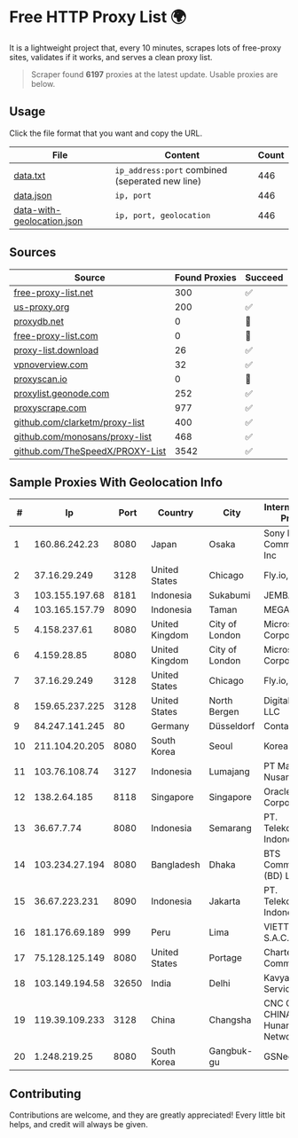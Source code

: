 
# Free HTTP Proxy List 🌍

It is a lightweight project that, every 10 minutes, scrapes lots of free-proxy sites, validates if it works, and serves a clean proxy list.


> Scraper found **6197** proxies at the latest update. Usable proxies are below.

## Usage

Click the file format that you want and copy the URL.


|File|Content|Count|
|----|-------|-----|
|[data.txt](https://raw.githubusercontent.com/themiralay/Proxy-List-World/master/data.txt)|`ip_address:port` combined (seperated new line)|446|
|[data.json](https://raw.githubusercontent.com/themiralay/Proxy-List-World/master/data.json)|`ip, port`|446|
|[data-with-geolocation.json](https://raw.githubusercontent.com/themiralay/Proxy-List-World/master/data-with-geolocation.json)|`ip, port, geolocation`|446|

## Sources

|Source|Found Proxies|Succeed|
|------|-------------|-------|
|[free-proxy-list.net](https://free-proxy-list.net)|300|✅|
|[us-proxy.org](https://www.us-proxy.org)|200|✅|
|[proxydb.net](http://proxydb.net)|0|🚫|
|[free-proxy-list.com](https://free-proxy-list.com/?page=&port=&type%5B%5D=http&type%5B%5D=https&up_time=0&search=Search)|0|🚫|
|[proxy-list.download](https://www.proxy-list.download/HTTP)|26|✅|
|[vpnoverview.com](https://vpnoverview.com/privacy/anonymous-browsing/free-proxy-servers)|32|✅|
|[proxyscan.io](https://www.proxyscan.io)|0|🚫|
|[proxylist.geonode.com](https://proxylist.geonode.com/api/proxy-list?limit=300&page=1&sort_by=lastChecked&sort_type=desc&protocols=http,https)|252|✅|
|[proxyscrape.com](https://api.proxyscrape.com/v2/?request=displayproxies&protocol=http&timeout=10000&country=all&ssl=all&anonymity=all)|977|✅|
|[github.com/clarketm/proxy-list](https://raw.githubusercontent.com/clarketm/proxy-list/master/proxy-list-raw.txt)|400|✅|
|[github.com/monosans/proxy-list](https://raw.githubusercontent.com/monosans/proxy-list/main/proxies/http.txt)|468|✅|
|[github.com/TheSpeedX/PROXY-List](https://raw.githubusercontent.com/TheSpeedX/PROXY-List/master/http.txt)|3542|✅|


## Sample Proxies With Geolocation Info

|#|Ip|Port|Country|City|Internet Service Provider|
|-|--|----|-------|----|-------------------------|
|1|160.86.242.23|8080|Japan|Osaka|Sony Network Communications Inc|
|2|37.16.29.249|3128|United States|Chicago|Fly.io, Inc.|
|3|103.155.197.68|8181|Indonesia|Sukabumi|JEMBATANDATA|
|4|103.165.157.79|8090|Indonesia|Taman|MEGADATA-ISP|
|5|4.158.237.61|8080|United Kingdom|City of London|Microsoft Corporation|
|6|4.159.28.85|8080|United Kingdom|City of London|Microsoft Corporation|
|7|37.16.29.249|3128|United States|Chicago|Fly.io, Inc.|
|8|159.65.237.225|3128|United States|North Bergen|DigitalOcean, LLC|
|9|84.247.141.245|80|Germany|Düsseldorf|Contabo GmbH|
|10|211.104.20.205|8080|South Korea|Seoul|Korea Telecom|
|11|103.76.108.74|3127|Indonesia|Lumajang|PT Mahawira Nusantara Grup|
|12|138.2.64.185|8118|Singapore|Singapore|Oracle Corporation|
|13|36.67.7.74|8080|Indonesia|Semarang|PT. Telekomunikasi Indonesia|
|14|103.234.27.194|8080|Bangladesh|Dhaka|BTS Communications (BD) Ltd|
|15|36.67.223.231|8090|Indonesia|Jakarta|PT. Telekomunikasi Indonesia|
|16|181.176.69.189|999|Peru|Lima|VIETTEL PERÚ S.A.C.|
|17|75.128.125.149|8080|United States|Portage|Charter Communications|
|18|103.149.194.58|32650|India|Delhi|Kavya Internet Services Pvt Ltd|
|19|119.39.109.233|3128|China|Changsha|CNC Group CHINA169 Hunan Province Network|
|20|1.248.219.25|8080|South Korea|Gangbuk-gu|GSNeotek|



## Contributing

Contributions are welcome, and they are greatly appreciated! Every
little bit helps, and credit will always be given.

